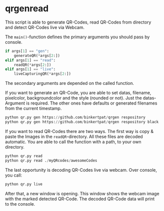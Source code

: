 # qrgenread

This script is able to generate QR-Codes, read QR-Codes from directory and detect QR-Codes live via Webcam.

The <code>main()</code>-function defines the primary arguments you should pass by console.

```python
if args[1] == "gen":
    generateQR(*args[2:])
elif args[1] == "read":
    readQR(*args[2:])
elif args[1] == "live":
    liveCapturingQR(*args[2:])
```
 
The secondary arguments are depended on the called function.

If you want to generate an QR-Code, you are able to set datas, filename, pixelcolor, backgroundcolor and the style (rounded or not). Just the datas-Argument is required. The other ones have defaults or generated filenames from the current timestamp.

```python
python qr.py gen https://github.com/binkertpat/qrgen respository
python qr.py gen https://github.com/binkertpat/qrgen respository black white rounded 
```

If you want to read QR-Codes there are two ways. The first way is copy & paste the Images in the <code>readQR</code>-directory. All these files are decoded automatic. You are able to call the function with a path, to your own directory. 

```python
python qr.py read                              
python qr.py read ./myQRcodes/awesomeCodes   
```

The last opportunity is decoding QR-Codes live via webcam. Over console, you call:

```python
python qr.py live   
```

After that, a new window is opening. This window shows the webcam image with the marked detected QR-Code. The decoded QR-Code data will print to the console.
